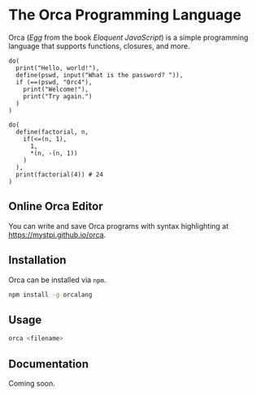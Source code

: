 # The Orca Programming Language

Orca (*Egg* from the book *Eloquent JavaScript*) is a simple programming language that supports functions, closures, and more.

```orca
do(
  print("Hello, world!"),
  define(pswd, input("What is the password? ")),
  if (==(pswd, "0rc4"),
    print("Welcome!"),
    print("Try again.")
  )
)
```
```orca
do(
  define(factorial, n,
    if(<=(n, 1),
      1,
      *(n, -(n, 1))
    )
  ),
  print(factorial(4)) # 24
)
```

## Online Orca Editor
You can write and save Orca programs with syntax highlighting at https://mystpi.github.io/orca.

## Installation
Orca can be installed via `npm`.
```bash
npm install -g orcalang
```

## Usage
```bash
orca <filename>
```

## Documentation
Coming soon.